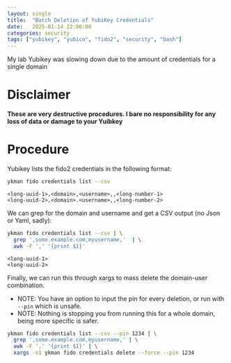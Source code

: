```yaml
---
layout: single
title:  "Batch Deletion of YubiKey Credentials"
date:   2025-01-14 22:00:00
categories: security
tags: ["yubikey", "yubico", "fido2", "security", "bash"]
---
```


My lab Yubikey was slowing down due to the amount of credentials for a single domain

# Disclaimer

**These are very destructive procedures. I bare no responsibility for any loss of data or damage to your Yuibkey**

# Procedure

Yubikey lists the fido2 credentials in the following format:

```bash
ykman fido credentials list --csv
```

```
<long-uuid-1>,<domain>,<username>,,<long-number-1>
<long-uuid-2>,<domain>.<username>,,<long-number-2>
```

We can grep for the domain and username and get a CSV output (no Json or Yaml, sadly):

```bash
ykman fido credentials list --csv | \
  grep ',some.example.com,myusername,'  | \
  awk -F ',' '{print $1}'
```

```
<long-uuid-1>
<long-uuid-2>
```

Finally, we can run this through xargs to mass delete the domain-user combination.
* NOTE: You have an option to input the pin for every deletion, or run with `--pin` which is unsafe.
* NOTE: Nothing is stopping you from running this for a whole domain, being more specific is safer.

```bash
ykman fido credentials list --csv --pin 1234 | \
  grep ',some.example.com,myusername,' | \
  awk -F ',' '{print $1}' | \
  xargs -n1 ykman fido credentials delete --force --pin 1234
```
